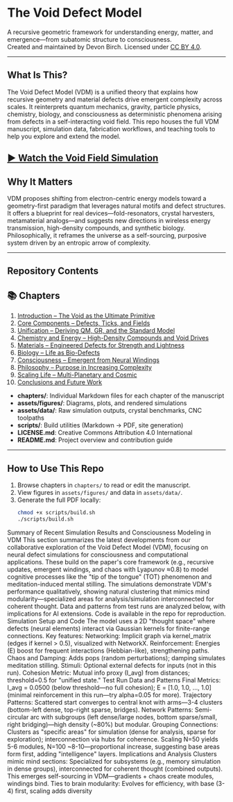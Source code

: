 # The Void Defect Model

A recursive geometric framework for understanding energy, matter, and emergence—from subatomic structure to consciousness.  
Created and maintained by Devon Birch. Licensed under [CC BY 4.0](LICENSE.md).

---

## What Is This?

The Void Defect Model (VDM) is a unified theory that explains how recursive geometry and material defects drive emergent complexity across scales. It reinterprets quantum mechanics, gravity, particle physics, chemistry, biology, and consciousness as deterministic phenomena arising from defects in a self-interacting void field. This repo houses the full VDM manuscript, simulation data, fabrication workflows, and teaching tools to help you explore and extend the model.

[▶ Watch the Void Field Simulation](https://raw.githubusercontent.com/Ordo-Umbra/Void-Defect-Model/main/void_defect_simulation.mp4)
---

## Why It Matters

VDM proposes shifting from electron-centric energy models toward a geometry-first paradigm that leverages natural motifs and defect structures. It offers a blueprint for real devices—fold-resonators, crystal harvesters, metamaterial analogs—and suggests new directions in wireless energy transmission, high-density compounds, and synthetic biology. Philosophically, it reframes the universe as a self-sourcing, purposive system driven by an entropic arrow of complexity.

---

## Repository Contents
## 📚 Chapters

1. [Introduction – The Void as the Ultimate Primitive](Chapter1.md)  
2. [Core Components – Defects, Ticks, and Fields](Chapter2.md)  
3. [Unification – Deriving QM, GR, and the Standard Model](Chapter3.md)  
4. [Chemistry and Energy – High-Density Compounds and Void Drives](Chapter4.md)  
5. [Materials – Engineered Defects for Strength and Lightness](Chapter5.md)  
6. [Biology – Life as Bio-Defects](Chapter6.md)  
7. [Consciousness – Emergent from Neural Windings](Chapter7.md)  
8. [Philosophy – Purpose in Increasing Complexity](Chapter8.md)  
9. [Scaling Life – Multi-Planetary and Cosmic](Chapter9.md)  
10. [Conclusions and Future Work](Chapter10.md)
- **chapters/**: Individual Markdown files for each chapter of the manuscript  
- **assets/figures/**: Diagrams, plots, and rendered simulations  
- **assets/data/**: Raw simulation outputs, crystal benchmarks, CNC toolpaths  
- **scripts/**: Build utilities (Markdown → PDF, site generation)  
- **LICENSE.md**: Creative Commons Attribution 4.0 International  
- **README.md**: Project overview and contribution guide

---

## How to Use This Repo

1. Browse chapters in `chapters/` to read or edit the manuscript.  
2. View figures in `assets/figures/` and data in `assets/data/`.  
3. Generate the full PDF locally:
   ```bash
   chmod +x scripts/build.sh
   ./scripts/build.sh

Summary of Recent Simulation Results and Consciousness Modeling in VDM
This section summarizes the latest developments from our collaborative exploration of the Void Defect Model (VDM), focusing on neural defect simulations for consciousness and computational applications. These build on the paper's core framework (e.g., recursive updates, emergent windings, and chaos with Lyapunov ≈0.8) to model cognitive processes like the "tip of the tongue" (TOT) phenomenon and meditation-induced mental stilling. The simulations demonstrate VDM's performance qualitatively, showing natural clustering that mimics mind modularity—specialized areas for analysis/simulation interconnected for coherent thought. Data and patterns from test runs are analyzed below, with implications for AI extensions. Code is available in the repo for reproduction.
Simulation Setup and Code
The model uses a 2D "thought space" where defects (neural elements) interact via Gaussian kernels for finite-range connections. Key features:
Networking: Implicit graph via kernel_matrix (edges if kernel > 0.5), visualized with NetworkX.
Reinforcement: Energies (E) boost for frequent interactions (Hebbian-like), strengthening paths.
Chaos and Damping: Adds pops (random perturbations); damping simulates meditation stilling.
Stimuli: Optional external defects for inputs (not in this run).
Cohesion Metric: Mutual info proxy (I_avg) from distances; threshold=0.5 for "unified state."
Test Run Data and Patterns
Final Metrics: I_avg = 0.0500 (below threshold—no full cohesion); E = [1.0, 1.0, ..., 1.0] (minimal reinforcement in this run—try alpha=0.05 for more).
Trajectory Patterns: Scattered start converges to central knot with arms—3-4 clusters (bottom-left dense, top-right sparse, bridges).
Network Patterns: Semi-circular arc with subgroups (left dense/large nodes, bottom sparse/small, right bridging)—high density (~80%) but modular.
Grouping Connections: Clusters as "specific areas" for simulation (dense for analysis, sparse for exploration); interconnection via hubs for coherence. Scaling N=50 yields 5-6 modules, N=100 ~8-10—proportional increase, suggesting base areas form first, adding "intelligence" layers.
Implications and Analysis
Clusters mimic mind sections: Specialized for subsystems (e.g., memory simulation in dense groups), interconnected for coherent thought (combined outputs). This emerges self-sourcing in VDM—gradients + chaos create modules, windings bind. Ties to brain modularity: Evolves for efficiency, with base (3-4) first, scaling adds diversity
